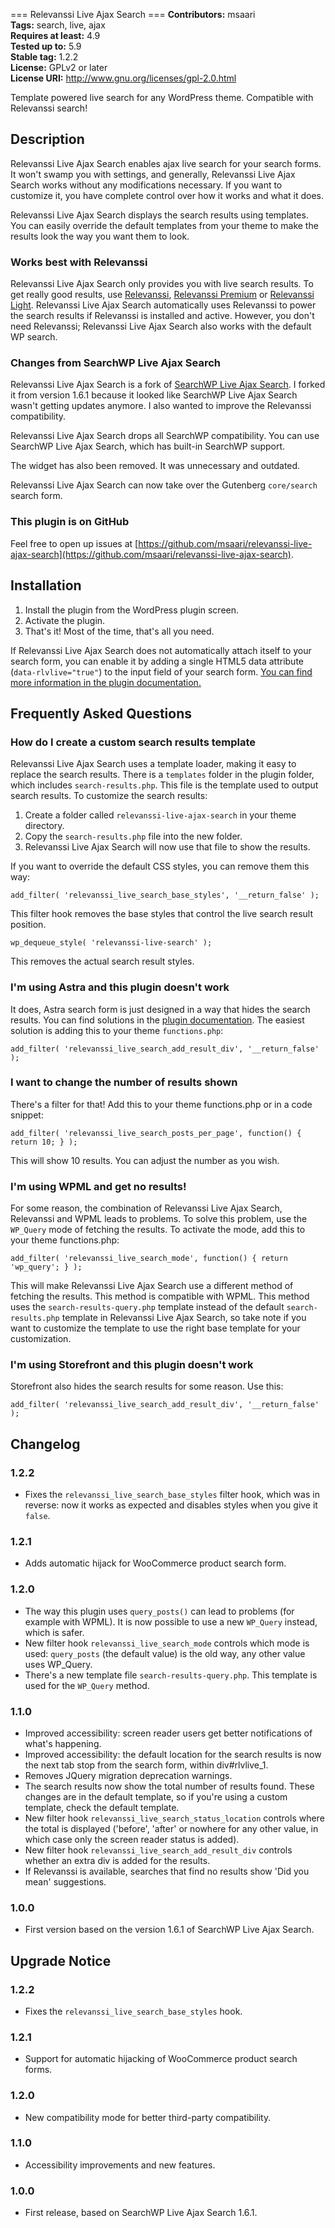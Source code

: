 === Relevanssi Live Ajax Search ===
**Contributors:** msaari \
**Tags:** search, live, ajax \
**Requires at least:** 4.9 \
**Tested up to:** 5.9 \
**Stable tag:** 1.2.2 \
**License:** GPLv2 or later \
**License URI:** http://www.gnu.org/licenses/gpl-2.0.html

Template powered live search for any WordPress theme. Compatible with Relevanssi search!


## Description

Relevanssi Live Ajax Search enables ajax live search for your search forms. It won't swamp you with settings, and generally, Relevanssi Live Ajax Search works without any modifications necessary. If you want to customize it, you have complete control over how it works and what it does.

Relevanssi Live Ajax Search displays the search results using templates. You can easily override the default templates from your theme to make the results look the way you want them to look.


### Works best with Relevanssi

Relevanssi Live Ajax Search only provides you with live search results. To get really good results, use [Relevanssi](https://wordpress.org/plugins/relevanssi/), [Relevanssi Premium](https://www.relevanssi.com/buy-premium/) or [Relevanssi Light](https://wordpress.org/plugins/relevanssi-light/). Relevanssi Live Ajax Search automatically uses Relevanssi to power the search results if Relevanssi is installed and active. However, you don't need Relevanssi; Relevanssi Live Ajax Search also works with the default WP search.


### Changes from SearchWP Live Ajax Search

Relevanssi Live Ajax Search is a fork of [SearchWP Live Ajax Search](https://wordpress.org/plugins/searchwp-live-ajax-search/). I forked it from version 1.6.1 because it looked like SearchWP Live Ajax Search wasn't getting updates anymore. I also wanted to improve the Relevanssi compatibility.

Relevanssi Live Ajax Search drops all SearchWP compatibility. You can use SearchWP Live Ajax Search, which has built-in SearchWP support.

The widget has also been removed. It was unnecessary and outdated.

Relevanssi Live Ajax Search can now take over the Gutenberg `core/search` search form.


### This plugin is on GitHub

Feel free to open up issues at
[https://github.com/msaari/relevanssi-live-ajax-search](https://github.com/msaari/relevanssi-live-ajax-search).


## Installation

1. Install the plugin from the WordPress plugin screen.
1. Activate the plugin.
1. That's it! Most of the time, that's all you need.

If Relevanssi Live Ajax Search does not automatically attach itself to your search form, you can enable it by adding a single HTML5 data attribute (<code>data-rlvlive="true"</code>) to the input field of your search form. [You can find more information in the plugin documentation.](https://www.relevanssi.com/live-ajax-search/)


## Frequently Asked Questions


### How do I create a custom search results template

Relevanssi Live Ajax Search uses a template loader, making it easy to replace the search results. There is a `templates` folder in the plugin folder, which includes `search-results.php`. This file is the template used to output search results. To customize the search results:

1. Create a folder called `relevanssi-live-ajax-search` in your theme directory.
1. Copy the `search-results.php` file into the new folder.
1. Relevanssi Live Ajax Search will now use that file to show the results.

If you want to override the default CSS styles, you can remove them this way:

`add_filter( 'relevanssi_live_search_base_styles', '__return_false' );`

This filter hook removes the base styles that control the live search result position.

`wp_dequeue_style( 'relevanssi-live-search' );`

This removes the actual search result styles.


### I'm using Astra and this plugin doesn't work

It does, Astra search form is just designed in a way that hides the search results. You can find solutions in the [plugin documentation](https://www.relevanssi.com/live-ajax-search/#astra). The easiest solution is adding this to your theme `functions.php`:

`add_filter( 'relevanssi_live_search_add_result_div', '__return_false' );`


### I want to change the number of results shown

There's a filter for that! Add this to your theme functions.php or in a code snippet:

`add_filter( 'relevanssi_live_search_posts_per_page', function() { return 10; } );`

This will show 10 results. You can adjust the number as you wish.


### I'm using WPML and get no results!

For some reason, the combination of Relevanssi Live Ajax Search, Relevanssi and WPML leads to problems. To solve this problem, use the `WP_Query` mode of fetching the results. To activate the mode, add this to your theme functions.php:

`add_filter( 'relevanssi_live_search_mode', function() { return 'wp_query'; } );`

This will make Relevanssi Live Ajax Search use a different method of fetching the results. This method is compatible with WPML. This method uses the `search-results-query.php` template instead of the default `search-results.php` template in Relevanssi Live Ajax Search, so take note if you want to customize the template to use the right base template for your customization.


### I'm using Storefront and this plugin doesn't work

Storefront also hides the search results for some reason. Use this:

`add_filter( 'relevanssi_live_search_add_result_div', '__return_false' );`


## Changelog


### 1.2.2

* Fixes the `relevanssi_live_search_base_styles` filter hook, which was in reverse: now it works as expected and disables styles when you give it `false`.


### 1.2.1

* Adds automatic hijack for WooCommerce product search form.


### 1.2.0

* The way this plugin uses `query_posts()` can lead to problems (for example with WPML). It is now possible to use a new `WP_Query` instead, which is safer.
* New filter hook `relevanssi_live_search_mode` controls which mode is used: `query_posts` (the default value) is the old way, any other value uses WP_Query.
* There's a new template file `search-results-query.php`. This template is used for the `WP_Query` method.


### 1.1.0

* Improved accessibility: screen reader users get better notifications of what's happening.
* Improved accessibility: the default location for the search results is now the next tab stop from the search form, within div#rlvlive_1.
* Removes JQuery migration deprecation warnings.
* The search results now show the total number of results found. These changes are in the default template, so if you're using a custom template, check the default template.
* New filter hook `relevanssi_live_search_status_location` controls where the total is displayed ('before', 'after' or nowhere for any other value, in which case only the screen reader status is added).
* New filter hook `relevanssi_live_search_add_result_div` controls whether an extra div is added for the results.
* If Relevanssi is available, searches that find no results show 'Did you mean' suggestions.


### 1.0.0

* First version based on the version 1.6.1 of SearchWP Live Ajax Search.


## Upgrade Notice


### 1.2.2

* Fixes the `relevanssi_live_search_base_styles` hook.


### 1.2.1

* Support for automatic hijacking of WooCommerce product search forms.


### 1.2.0

* New compatibility mode for better third-party compatibility.


### 1.1.0

* Accessibility improvements and new features.


### 1.0.0

* First release, based on SearchWP Live Ajax Search 1.6.1.


